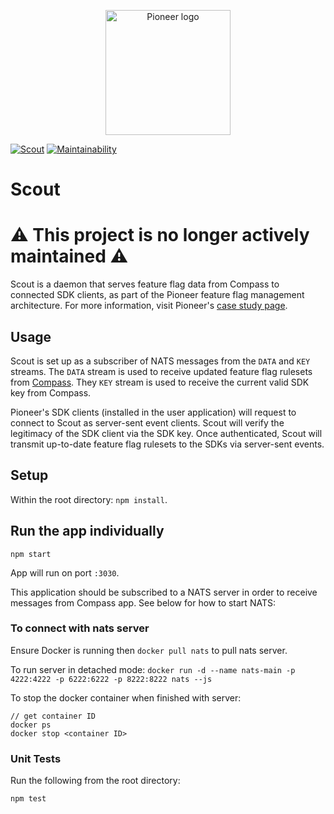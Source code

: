 <p align="center">
    <img src="https://user-images.githubusercontent.com/56378698/127357452-1b57af9c-be5a-42ff-aecb-bd2e2c006716.png" alt="Pioneer logo" width="200" height="200">
</p>

[![Scout](https://github.com/pioneer-io/scout/actions/workflows/verify.yml/badge.svg)](https://github.com/pioneer-io/scout/actions/workflows/verify.yml)
[![Maintainability](https://api.codeclimate.com/v1/badges/365637e5f80287628749/maintainability)](https://codeclimate.com/github/pioneer-io/scout/maintainability)

# Scout

# ⚠️ This project is no longer actively maintained ⚠️

Scout is a daemon that serves feature flag data from Compass to connected SDK clients, as part of the Pioneer feature flag management architecture. For more information, visit Pioneer's [case study page](https://pioneer-io.github.io/).

## Usage
Scout is set up as a subscriber of NATS messages from the `DATA` and `KEY` streams. The `DATA` stream is used to receive updated feature flag rulesets from [Compass](https://github.com/pioneer-io/compass/blob/main/README.md). They `KEY` stream is used to receive the current valid SDK key from Compass.

Pioneer's SDK clients (installed in the user application) will request to connect to Scout as server-sent event clients.  Scout will verify the legitimacy of the SDK client via the SDK key.  Once authenticated, Scout will transmit up-to-date feature flag rulesets to the SDKs via server-sent events.


## Setup
Within the root directory: `npm install`.

## Run the app individually
`npm start`

App will run on port `:3030`.

This application should be subscribed to a NATS server in order to receive messages from Compass app. See below for how to start NATS:

### To connect with nats server

Ensure Docker is running then `docker pull nats` to pull nats server.

To run server in detached mode: `docker run -d --name nats-main -p 4222:4222 -p 6222:6222 -p 8222:8222 nats --js`

To stop the docker container when finished with server:
```
// get container ID
docker ps
docker stop <container ID>
```

### Unit Tests
Run the following from the root directory:

```
npm test
```
